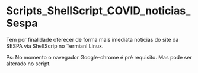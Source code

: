 # Scripts_ShellScript_COVID_noticias_Sespa

Tem por finalidade oferecer de forma mais imediata noticias do site da SESPA via ShellScrip no Termianl Linux.

Ps: No momento o navegador Google-chrome é pré requisito. Mas pode ser alterado no script.
